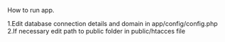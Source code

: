 How to run app.

1.Edit database connection details and domain in app/config/config.php<br />
2.If necessary edit path to public folder in public/htacces file<br />
